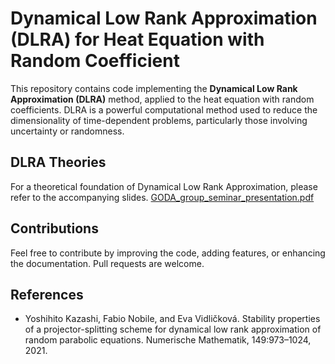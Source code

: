 # Dynamical Low Rank Approximation (DLRA) for Heat Equation with Random Coefficient

This repository contains code implementing the **Dynamical Low Rank Approximation (DLRA)** method, applied to the heat equation with random coefficients. DLRA is a powerful computational method used to reduce the dimensionality of time-dependent problems, particularly those involving uncertainty or randomness.


## DLRA Theories

For a theoretical foundation of Dynamical Low Rank Approximation, please refer to the accompanying slides.
[GODA_group_seminar_presentation.pdf](https://github.com/user-attachments/files/18272564/GODA_group_seminar_presentation.pdf)

## Contributions

Feel free to contribute by improving the code, adding features, or enhancing the documentation. Pull requests are welcome.


## References

- Yoshihito Kazashi, Fabio Nobile, and Eva Vidličková. Stability properties of a projector-splitting scheme for dynamical low rank approximation of random parabolic equations. Numerische Mathematik, 149:973–1024, 2021.



